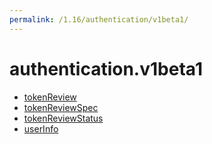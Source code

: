```yaml
---
permalink: /1.16/authentication/v1beta1/
---
```


# authentication.v1beta1



* [tokenReview](tokenReview.md)
* [tokenReviewSpec](tokenReviewSpec.md)
* [tokenReviewStatus](tokenReviewStatus.md)
* [userInfo](userInfo.md)